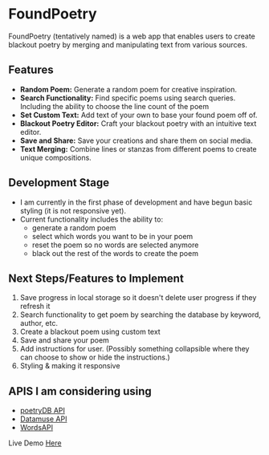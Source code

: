 # FoundPoetry

FoundPoetry (tentatively named) is a web app that enables users to create blackout poetry by merging and manipulating text from various sources.

## Features

- **Random Poem:** Generate a random poem for creative inspiration.
- **Search Functionality:** Find specific poems using search queries. Including the ability to choose the line count of the poem
- **Set Custom Text:** Add text of your own to base your found poem off of.
- **Blackout Poetry Editor:** Craft your blackout poetry with an intuitive text editor.
- **Save and Share:** Save your creations and share them on social media.
- **Text Merging:** Combine lines or stanzas from different poems to create unique compositions.

## Development Stage
- I am currently in the first phase of development and have begun basic styling (it is not responsive yet). 
- Current functionality includes the ability to: 
  - generate a random poem
  - select which words you want to be in your poem
  - reset the poem so no words are selected anymore
  - black out the rest of the words to create the poem

## Next Steps/Features to Implement
1. Save progress in local storage so it doesn't delete user progress if they refresh it
2. Search functionality to get poem by searching the database by keyword, author, etc.
3. Create a blackout poem using custom text
4. Save and share your poem
5. Add instructions for user. (Possibly something collapsible where they can choose to show or hide the instructions.)
6. Styling & making it responsive

## APIS I am considering using
- [poetryDB API](https://poetrydb.org/index.html)
- [Datamuse API](https://www.datamuse.com/api/)
- [WordsAPI](https://www.wordsapi.com/)

Live Demo [Here](https://raisa-d.github.io/FoundPoetry/)
